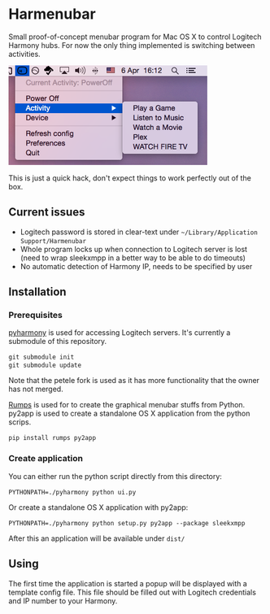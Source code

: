 # Harmenubar

Small proof-of-concept menubar program for Mac OS X to control
Logitech Harmony hubs. For now the only thing implemented is switching
between activities.

![Harmenubar screenshot](resources/screenshot.png)

This is just a quick hack, don't expect things to work perfectly out
of the box.

## Current issues

- Logitech password is stored in clear-text under
  `~/Library/Application Support/Harmenubar`
- Whole program locks up when connection to Logitech server is lost
  (need to wrap sleekxmpp in a better way to be able to do timeouts)
- No automatic detection of Harmony IP, needs to be specified by user

## Installation

### Prerequisites

[pyharmony] is used for accessing Logitech servers. It's currently a submodule
of this repository.

    git submodule init
    git submodule update

Note that the petele fork is used as it has more functionality that the owner
has not merged.

[pyharmony]: https://github.com/petele/pyharmony.git

[Rumps] is used for to create the graphical menubar stuffs from
Python. py2app is used to create a standalone OS X application from
the python scrips.

    pip install rumps py2app

[Rumps]: https://github.com/jaredks/rumps

### Create application

You can either run the python script directly from this directory:

    PYTHONPATH=./pyharmony python ui.py

Or create a standalone OS X application with py2app:

    PYTHONPATH=./pyharmony python setup.py py2app --package sleekxmpp

After this an application will be available under `dist/`

## Using

The first time the application is started a popup will be displayed
with a template config file. This file should be filled out with
Logitech credentials and IP number to your Harmony.

